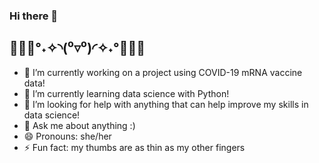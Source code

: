 ### Hi there 👋

## 🖤🤍💜°˖✧◝(⁰▿⁰)◜✧˖°💜🤍🖤

<!--
**sypark030/sypark030** is a ✨ _special_ ✨ repository because its `README.md` (this file) appears on your GitHub profile.

Here are some ideas to get you started:

-->


- 🔭 I’m currently working on a project using COVID-19 mRNA vaccine data!
- 🌱 I’m currently learning data science with Python!
- 🤔 I’m looking for help with anything that can help improve my skills in data science!
- 💬 Ask me about anything :)
- 😄 Pronouns: she/her
- ⚡ Fun fact: my thumbs are as thin as my other fingers
